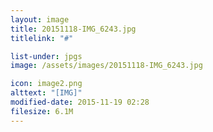 ```yaml
---
layout: image
title: 20151118-IMG_6243.jpg
titlelink: "#"

list-under: jpgs
image: /assets/images/20151118-IMG_6243.jpg

icon: image2.png
alttext: "[IMG]"
modified-date: 2015-11-19 02:28
filesize: 6.1M
---
```

